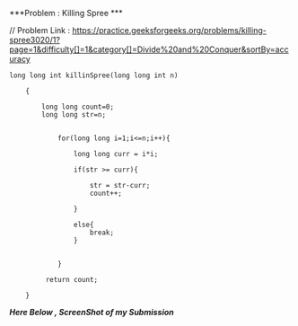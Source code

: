
***Problem : Killing Spree ***

// Problem Link : https://practice.geeksforgeeks.org/problems/killing-spree3020/1?page=1&difficulty[]=1&category[]=Divide%20and%20Conquer&sortBy=accuracy

```
long long int killinSpree(long long int n)
    
    {
    
        long long count=0;
        long long str=n;
        
            
            for(long long i=1;i<=n;i++){
                
                long long curr = i*i;
                
                if(str >= curr){
                    
                    str = str-curr;
                    count++;
                
                }
                
                else{
                    break;
                }
                
                
            }
            
         return count;
    
    }

```




***Here Below , ScreenShot of my Submission***